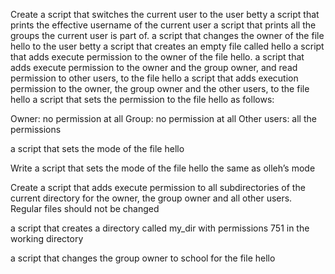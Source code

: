 Create a script that switches the current user to the user betty
a script that prints the effective username of the current user
a script that prints all the groups the current user is part of.
a script that changes the owner of the file hello to the user betty
a script that creates an empty file called hello
a script that adds execute permission to the owner of the file hello.
a script that adds execute permission to the owner and the group owner, and read permission to other users, to the file hello
a script that adds execution permission to the owner, the group owner and the other users, to the file hello
a script that sets the permission to the file hello as follows:

Owner: no permission at all
Group: no permission at all
Other users: all the permissions

a script that sets the mode of the file hello

Write a script that sets the mode of the file hello the same as olleh’s mode

Create a script that adds execute permission to all subdirectories of the current directory for the owner, the group owner and all other users. Regular files should not be changed

a script that creates a directory called my_dir with permissions 751 in the working directory

a script that changes the group owner to school for the file hello
